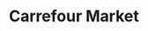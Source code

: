 ---
title: "Carrefour Market"
url: /aix-en-provence/carrefour-market-rue-lapierre/
shop: supermarché
---